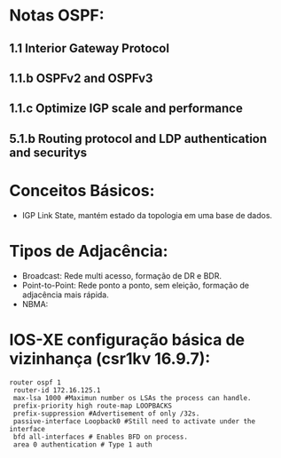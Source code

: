 <h1>Notas OSPF:</h1>

<h2>1.1 Interior Gateway Protocol</h2>
<h2>1.1.b OSPFv2 and OSPFv3</h2>
<h2>1.1.c Optimize IGP scale and performance</h2>
<h2>5.1.b Routing protocol and LDP authentication and securitys</h2>

<h1>Conceitos Básicos:</h1>

- IGP Link State, mantém estado da topologia em uma base de dados.

<h1>Tipos de Adjacência:</h1>

- Broadcast: Rede multi acesso, formação de DR e BDR.
- Point-to-Point: Rede ponto a ponto, sem eleição, formação de adjacência mais rápida.
- NBMA: 

<h1>IOS-XE configuração básica de vizinhança (csr1kv 16.9.7):</h1>

    router ospf 1
     router-id 172.16.125.1
     max-lsa 1000 #Maximun number os LSAs the process can handle.
     prefix-priority high route-map LOOPBACKS
     prefix-suppression #Advertisement of only /32s.
     passive-interface Loopback0 #Still need to activate under the interface
     bfd all-interfaces # Enables BFD on process.
     area 0 authentication # Type 1 auth